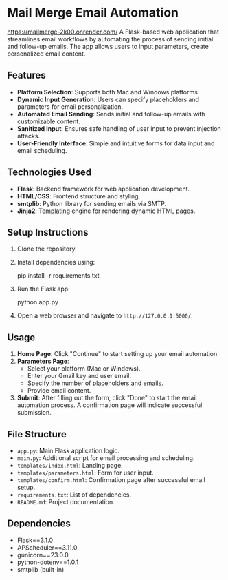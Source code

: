 # Mail Merge Email Automation

https://mailmerge-2k00.onrender.com/
A Flask-based web application that streamlines email workflows by automating the process of sending initial and follow-up emails. The app allows users to input parameters, create personalized email content.

## Features

- **Platform Selection**: Supports both Mac and Windows platforms.
- **Dynamic Input Generation**: Users can specify placeholders and parameters for email personalization.
- **Automated Email Sending**: Sends initial and follow-up emails with customizable content.
- **Sanitized Input**: Ensures safe handling of user input to prevent injection attacks.
- **User-Friendly Interface**: Simple and intuitive forms for data input and email scheduling.

## Technologies Used

- **Flask**: Backend framework for web application development.
- **HTML/CSS**: Frontend structure and styling.
- **smtplib**: Python library for sending emails via SMTP.
- **Jinja2**: Templating engine for rendering dynamic HTML pages.

## Setup Instructions

1. Clone the repository.
2. Install dependencies using:

   pip install -r requirements.txt

3. Run the Flask app:

   python app.py

4. Open a web browser and navigate to `http://127.0.0.1:5000/`.

## Usage

1. **Home Page**: Click "Continue" to start setting up your email automation.
2. **Parameters Page**:
   - Select your platform (Mac or Windows).
   - Enter your Gmail key and user email.
   - Specify the number of placeholders and emails.
   - Provide email content.
3. **Submit**: After filling out the form, click "Done" to start the email automation process. A confirmation page will indicate successful submission.

## File Structure

- `app.py`: Main Flask application logic.
- `main.py`: Additional script for email processing and scheduling.
- `templates/index.html`: Landing page.
- `templates/parameters.html`: Form for user input.
- `templates/confirm.html`: Confirmation page after successful email setup.
- `requirements.txt`: List of dependencies.
- `README.md`: Project documentation.

## Dependencies

- Flask==3.1.0
- APScheduler==3.11.0
- gunicorn==23.0.0
- python-dotenv==1.0.1
- smtplib (built-in)
